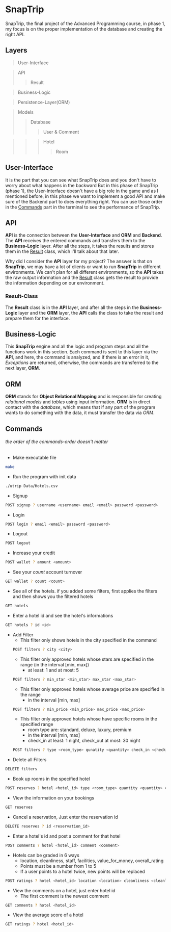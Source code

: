 # SnapTrip
SnapTrip, the final project of the Advanced Programming course, in phase 1, my focus is on the proper implementation of the database and creating the right API.

## Layers

> User-Interface

> API
>> Result

> Business-Logic

> Persistence-Layer(ORM)

> Models
>> Database
>>> User &
>>> Comment

>>> Hotel
>>>> Room

## User-Interface
It is the part that you can see what SnapTrip does and you don't have to worry about what happens in the backward
But in this phase of SnapTrip (phase 1), the User-Interface doesn't have a big role in the game and as I mentioned before, in this phase we want to implement a good API and make sure of the Backend part to does everything right.
You can use those order in the [Commands](#commands) part in the terminal to see the performance of SnapTrip.

## API
**API** is the connection between the **User-Interface** and **ORM** and **Backend**. The **API** receives the entered commands and transfers them to the **Business-Logic** layer. After all the steps, it takes the results and stores them in the [Result](#result-class) class, which I'll talk about that later.

Why did I consider the **API** layer for my project? The answer is that on **SnapTrip**, we may have a lot of clients or want to run **SnapTrip** in different environments. We can't plan for all different environments, so the **API** takes the raw output information and the [Result](#result-class) class gets the result to provide the information depending on our environment.

### Result-Class
The **Result** class is in the **API** layer, and after all the steps in the **Business-Logic** layer and the **ORM** layer, the **API** calls the class to take the result and prepare them for the interface.

## Business-Logic
This **SnapTrip** engine and all the logic and program steps and all the functions work in this section.
Each command is sent to this layer via the **API**, and here, the command is analyzed, and if there is an error in it, *Exceptions* are returned, otherwise, the commands are transferred to the next layer, **ORM**.

## ORM
**ORM** stands for **Object Relational Mapping** and is responsible for creating *relational models* and *tables* using input information.
**ORM** is in direct contact with the *database*, which means that if any part of the program wants to do something with the data, it must transfer the data via *ORM*.

## Commands
###### the order of the commands-order doesn't matter

- Make executable file
```bash
make
```
- Run the program with init data
```bash
./utrip Data/Hotels.csv
```
- Signup
```bash
POST signup ? username <username> email <email> password <password>
```
- Login
```bash
POST login ? email <email> password <password>
```

- Logout
```bash
POST logout
```
- Increase your credit
```bash
POST wallet ? amount <amount>
```
- See your _count_ account turnover
```bash
GET wallet ? count <count>
```
- See all of the hotels. if you added some filters, first applies the filters and then shows you the filtered hotels
```bash
GET hotels
```
- Enter a hotel id and see the hotel's informations
```bash
GET hotels ? id <id>
```
- Add Filter
    - This filter only shows hotels in the city specified in the command
    ```bash
    POST filters ? city <city>
    ```
    - This filter only approved hotels whose stars are specified in the range (in the interval [min, max])
        - at least: 1 and at most: 5
    ```bash
    POST filters ? min_star <min_star> max_star <max_star>
    ```
    - This filter only approved hotels whose average price are specified in the range
        - in the interval [min, max]
    ```bash
    POST filters ? min_price <min_price> max_price <max_price>
    ```
    - This filter only approved hotels whose have specific rooms in the specified range
        - room type are: standard, deluxe, luxury, premium
        - in the interval [min, max]
        - check_in at least: 1 night, check_out at most: 30 night
    ```bash
    POST filters ? type <room_type> qunatity <quantity> check_in <check_in> check_out <check_out>
    ```
- Delete all Filters
```bash
DELETE filters
```
- Book up rooms in the specified hotel
```bash
POST reserves ? hotel <hotel_id> type <room_type> quantity <quantity> check_in <check_in> check_out <check_out>
```
- View the information on your bookings
```bash
GET reserves
```
- Cancel a reservation, Just enter the reservation id
```bash
DELETE reserves ? id <reservation_id>
```
- Enter a hotel's id and post a comment for that hotel
```bash
POST comments ? hotel <hotel_id> comment <comment>
```
- Hotels can be graded in 6 ways
    - location, cleanliness, staff, facilities, value_for_money, overall_rating
    - Points must be a number from 1 to 5
    - If a user points to a hotel twice, new points will be replaced
```bash
POST ratings ? hotel <hotel_id> location <location> cleanliness <cleanliness> staff <staff> facilities <facilities> value_for_money <value_for_money> overall_rating <overall_rating>
```
- View the comments on a hotel, just enter hotel id
    - The first comment is the newest comment
```bash
GET comments ? hotel <hotel_id>
```
- View the average score of a hotel
```bash
GET ratings ? hotel <hotel_id>
```



